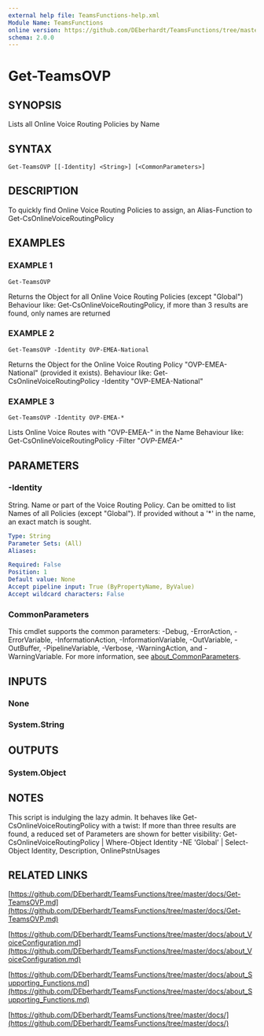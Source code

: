 ```yaml
---
external help file: TeamsFunctions-help.xml
Module Name: TeamsFunctions
online version: https://github.com/DEberhardt/TeamsFunctions/tree/master/docs/Get-TeamsOVP.md
schema: 2.0.0
---
```


# Get-TeamsOVP

## SYNOPSIS
Lists all Online Voice Routing Policies by Name

## SYNTAX

```
Get-TeamsOVP [[-Identity] <String>] [<CommonParameters>]
```

## DESCRIPTION
To quickly find Online Voice Routing Policies to assign, an Alias-Function to Get-CsOnlineVoiceRoutingPolicy

## EXAMPLES

### EXAMPLE 1
```
Get-TeamsOVP
```

Returns the Object for all Online Voice Routing Policies (except "Global")
Behaviour like: Get-CsOnlineVoiceRoutingPolicy, if more than 3 results are found, only names are returned

### EXAMPLE 2
```
Get-TeamsOVP -Identity OVP-EMEA-National
```

Returns the Object for the Online Voice Routing Policy "OVP-EMEA-National" (provided it exists).
Behaviour like: Get-CsOnlineVoiceRoutingPolicy -Identity "OVP-EMEA-National"

### EXAMPLE 3
```
Get-TeamsOVP -Identity OVP-EMEA-*
```

Lists Online Voice Routes with "OVP-EMEA-" in the Name
Behaviour like: Get-CsOnlineVoiceRoutingPolicy -Filter "*OVP-EMEA-*"

## PARAMETERS

### -Identity
String.
Name or part of the Voice Routing Policy.
Can be omitted to list Names of all Policies (except "Global").
If provided without a '*' in the name, an exact match is sought.

```yaml
Type: String
Parameter Sets: (All)
Aliases:

Required: False
Position: 1
Default value: None
Accept pipeline input: True (ByPropertyName, ByValue)
Accept wildcard characters: False
```

### CommonParameters
This cmdlet supports the common parameters: -Debug, -ErrorAction, -ErrorVariable, -InformationAction, -InformationVariable, -OutVariable, -OutBuffer, -PipelineVariable, -Verbose, -WarningAction, and -WarningVariable. For more information, see [about_CommonParameters](http://go.microsoft.com/fwlink/?LinkID=113216).

## INPUTS

### None
### System.String
## OUTPUTS

### System.Object
## NOTES
This script is indulging the lazy admin.
It behaves like Get-CsOnlineVoiceRoutingPolicy with a twist:
If more than three results are found, a reduced set of Parameters are shown for better visibility:
Get-CsOnlineVoiceRoutingPolicy | Where-Object Identity -NE 'Global' | Select-Object Identity, Description, OnlinePstnUsages

## RELATED LINKS

[https://github.com/DEberhardt/TeamsFunctions/tree/master/docs/Get-TeamsOVP.md](https://github.com/DEberhardt/TeamsFunctions/tree/master/docs/Get-TeamsOVP.md)

[https://github.com/DEberhardt/TeamsFunctions/tree/master/docs/about_VoiceConfiguration.md](https://github.com/DEberhardt/TeamsFunctions/tree/master/docs/about_VoiceConfiguration.md)

[https://github.com/DEberhardt/TeamsFunctions/tree/master/docs/about_Supporting_Functions.md](https://github.com/DEberhardt/TeamsFunctions/tree/master/docs/about_Supporting_Functions.md)

[https://github.com/DEberhardt/TeamsFunctions/tree/master/docs/](https://github.com/DEberhardt/TeamsFunctions/tree/master/docs/)

